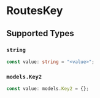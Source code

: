 # RoutesKey


## Supported Types

### `string`

```typescript
const value: string = "<value>";
```

### `models.Key2`

```typescript
const value: models.Key2 = {};
```

